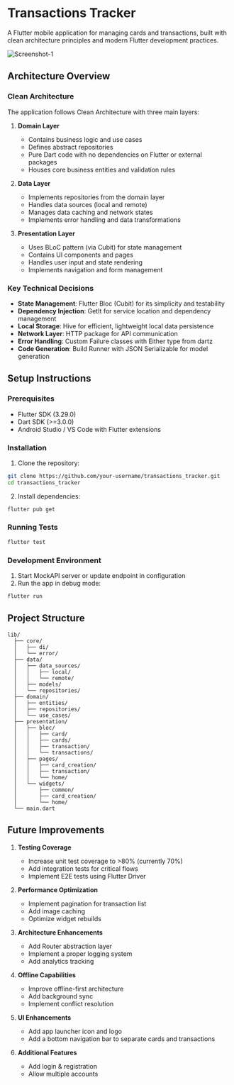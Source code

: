 # Transactions Tracker
A Flutter mobile application for managing cards and transactions, built with clean architecture principles and modern Flutter development practices.

![Screenshot-1](https://github.com/user-attachments/assets/7a8dfb5a-d658-4da3-9c10-52497a06de57)

## Architecture Overview

### Clean Architecture

The application follows Clean Architecture with three main layers:

1. **Domain Layer**
   - Contains business logic and use cases
   - Defines abstract repositories
   - Pure Dart code with no dependencies on Flutter or external packages
   - Houses core business entities and validation rules

2. **Data Layer**
   - Implements repositories from the domain layer
   - Handles data sources (local and remote)
   - Manages data caching and network states
   - Implements error handling and data transformations

3. **Presentation Layer**
   - Uses BLoC pattern (via Cubit) for state management
   - Contains UI components and pages
   - Handles user input and state rendering
   - Implements navigation and form management

### Key Technical Decisions

- **State Management**: Flutter Bloc (Cubit) for its simplicity and testability
- **Dependency Injection**: GetIt for service location and dependency management
- **Local Storage**: Hive for efficient, lightweight local data persistence
- **Network Layer**: HTTP package for API communication
- **Error Handling**: Custom Failure classes with Either type from dartz
- **Code Generation**: Build Runner with JSON Serializable for model generation

## Setup Instructions

### Prerequisites

- Flutter SDK (3.29.0)
- Dart SDK (>=3.0.0)
- Android Studio / VS Code with Flutter extensions

### Installation

1. Clone the repository:
```bash
git clone https://github.com/your-username/transactions_tracker.git
cd transactions_tracker
```

2. Install dependencies:
```bash
flutter pub get
```

### Running Tests

```bash
flutter test
```

### Development Environment

1. Start MockAPI server or update endpoint in configuration
2. Run the app in debug mode:
```bash
flutter run
```

## Project Structure

```
lib/
  ├── core/
  │   ├── di/
  │   └── error/
  ├── data/
  │   ├── data_sources/
  │   │   ├── local/
  │   │   └── remote/
  │   ├── models/
  │   └── repositories/
  ├── domain/
  │   ├── entities/
  │   ├── repositories/
  │   └── use_cases/
  ├── presentation/
  │   ├── bloc/
  │   │   ├── card/
  │   │   ├── cards/
  │   │   ├── transaction/
  │   │   └── transactions/
  │   ├── pages/
  │   │   ├── card_creation/
  │   │   ├── transaction/
  │   │   └── home/
  │   └── widgets/
  │       ├── common/
  │       ├── card_creation/
  │       └── home/
  └── main.dart
```

## Future Improvements

1. **Testing Coverage**
   - Increase unit test coverage to >80% (currently 70%)
   - Add integration tests for critical flows
   - Implement E2E tests using Flutter Driver

2. **Performance Optimization**
   - Implement pagination for transaction list
   - Add image caching
   - Optimize widget rebuilds

3. **Architecture Enhancements**
   - Add Router abstraction layer
   - Implement a proper logging system
   - Add analytics tracking

4. **Offline Capabilities**
   - Improve offline-first architecture
   - Add background sync
   - Implement conflict resolution

5. **UI Enhancements**
   - Add app launcher icon and logo
   - Add a bottom navigation bar to separate cards and transactions

6. **Additional Features**
   - Add login & registration
   - Allow multiple accounts
